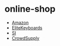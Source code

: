 # online-shop

- [Amazon](http://www.amazon.com/)
- [EliteKeyboards](https://elitekeyboards.com)
- [SI](http://www.smartimports.net/)
- [CrowdSupply](https://www.crowdsupply.com/ "for the best goods")
